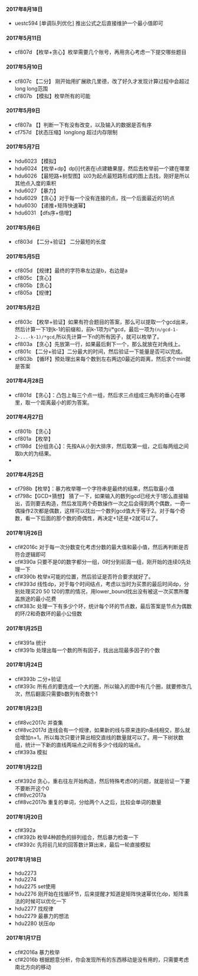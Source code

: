 #### 2017年8月18日
- uestc594 [单调队列优化] 推出公式之后直接维护一个最小值即可

#### 2017年5月11日
- cf807d 【枚举+贪心】枚举需要几个账号，再用贪心考虑一下提交哪些题目

#### 2017年5月10日
- cf807c 【二分】 刚开始用扩展欧几里德，改了好久才发现计算过程中会超过long long范围
- cf807b 【模拟】枚举所有的可能

#### 2017年5月9日
- cf807a 【】判断一下有没有改变，以及输入的数据是否有序
- cf757d 【状态压缩】longlong 超过内存限制

#### 2017年5月7日
- hdu6023 【模拟】
- hdu6024 【枚举+dp】dp[i]代表在i点建糖果屋，然后去枚举前一个建在哪里
- hdu6026 【最短路+树型图】以0为起点最短路形成的图上去找，刚好是所以其他点入度的乘积
- hdu6027 【暴力】
- hdu6029 【贪心】对于每一个没有连接的点，找一个后面最近的1的点
- hdu6030 【递推+矩阵快速幂】
- hdu6031 【dfs序+倍增】

#### 2017年5月6日
- cf803d 【二分+验证】 二分最短的长度

#### 2017年5月5日
- cf805d 【规律】最终的字符串左边是b，右边是a
- cf805c 【贪心】
- cf805b 【贪心】
- cf805a 【规律】

#### 2017年5月2日
- cf803c 【枚举+验证】如果有符合题目的答案，那么可以提取一个gcd出来，然后计算一下1到k-1的前缀和，前k-1项为i/*gcd，最后一项为`(n/gcd-1-2-...-k-1)/*gcd`,所以先计算一下n的所有因子，就可以枚举了。
- cf803a 【贪心】先放第一行，如果最后剩下一个，那么就放在对角线上。
- cf801c 【二分+验证】二分最大的时间，然后验证一下能量是否可以完成。
- cf803b 【循环】预处理出来每个数到左右两边0最近的距离，然后求个min就是答案

#### 2017年4月28日
- cf801d 【贪心】：凸包上每三个点一组，然后求三点组成三角形的垂心在哪里，取一个距离最小的即为答案。

#### 2017年4月27日
- cf801b 【贪心】
- cf801a 【枚举】
- cf198d 【分组贪心】：先按A从小到大排序，然后取第一组，之后每两组之间取b大的为结果。
- 
#### 2017年4月25日
- cf798b【枚举】：暴力枚举哪一个字符串是最终的结果，然后取最小值
- cf798c【GCD+猜想】 猜了一下，如果输入的数列gcd已经大于1那么直接输出，否则要去构造，然后发现两个奇数操作一次之后会得到两个偶数，一奇一偶操作2次都是偶数，这样可以找出一个数列gcd值大于等于2。对于每个奇数，看一下后面的那个数的奇偶性，再决定+1还是+2就可以了。

#### 2017年1月26日
- cf#2016c 对于每一次分数变化考虑分数的最大值和最小值，然后再判断是否符合逻辑即可
- cf#390a 只要不是0的数字都分一组，0时分到前面一组，刚开始的连续0先处理一下
- cf#390b 枚举x可能的位置，然后验证是否符合要求就好了。
- cf#393d 线性dp，对于每个时间结点，考虑以当时为买票的最后时间dp，分别处理买20 50 120的票的情况，用lower_bound找出没有被这一次买票所覆盖旅途的最小花费
- cf#383c 处理一下有多少个环，统计每个环的节点数，最后答案是节点为偶数的环/2和奇数环的最小公倍数

#### 2017年1月25日
- cf#391a 统计
- cf#391b 处理出每一个数的所有因子，找出出现最多因子的个数

#### 2017年1月24日
- cf#393b 二分+验证
- cf#393c 所有点的要连成一个大的圈，所以输入的图中有几个圈，就要修改几次，然后翻面只需要b数列有奇数个1

#### 2017年1月23日
- cf#8vc2017c 并查集
- cf#8vc2017d 连线会有一个规律，如果新的线与原来连的n条线相交，那么就会增加n+1。所以每次只要计算出相交直线的数量就可以了。用一下树状数组，统计一下新的直线两端点之间有多少个线段的端点。
- cf#393a 模拟

#### 2017年1月22日
- cf#392d 贪心，重右往左开始构造，然后特殊考虑0的问题，就是验证一下要不要断开这个0
- cf#8vc2017a 
- cf#8vc2017b 重复的单词，分给两个人之后，比较会单词的数量

#### 2017年1月20日
- cf#392a 
- cf#392b 枚举4种颜色的排列组合，然后暴力检查一下
- cf#392c 先将前几轮的回答数计算出来，最后一轮直接模拟

#### 2017年1月18日
- hdu2273 
- hdu2274 
- hdu2275 set使用
- hdu2276 刚开始在找循环节，后来提醒才知道是矩阵快速幂优化dp，矩阵乘法的时候可以优化一下
- hdu2277 找规律 
- hdu2279 最暴力的想法
- hdu2280 状压dp

#### 2017年1月17日
- cf#2016a 暴力枚举
- cf#2016b 根据题意分析，你会发现所有的东西移动是没有用的，只需要考虑南北方向的移动
